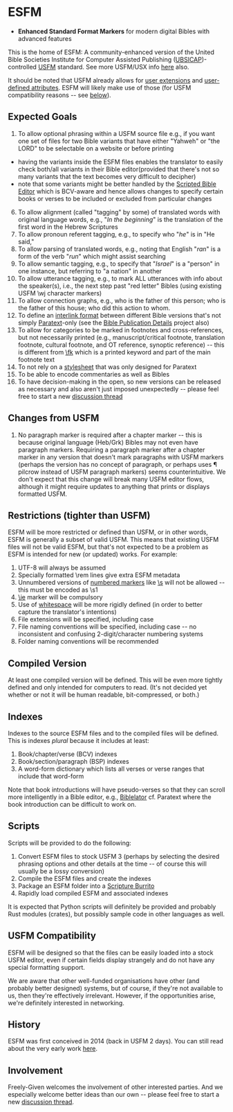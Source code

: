 # ESFM

- **Enhanced Standard Format Markers** for modern digital Bibles with advanced features

This is the home of ESFM: A community-enhanced version of the United Bible Societies Institute for Computer Assisted Publishing ([UBSICAP](https://github.com/ubsicap))-controlled [USFM](https://github.com/ubsicap/usfm) standard. See more USFM/USX info [here](https://docs.usfm.bible) also.

It should be noted that USFM already allows for [user extensions](https://ubsicap.github.io/usfm/about/syntax.html#z-namespace) and [user-defined attributes](https://ubsicap.github.io/usfm/attributes/index.html#user-defined-attributes). ESFM will likely make use of those (for USFM compatibility reasons -- see [below]()).

## Expected Goals

1. To allow optional phrasing within a USFM source file e.g., if you want one set of files for two Bible variants that have either "Yahweh" or "the LORD" to be selectable on a website or before printing
  - having the variants inside the ESFM files enables the translator to easily check both/all variants in their Bible editor(provided that there's not so many variants that the text becomes very difficult to decipher)
  - note that some variants might be better handled by the [Scripted Bible Editor](https://github.com/Freely-Given-org/ScriptedBibleEditor) which is BCV-aware and hence allows changes to specify certain books or verses to be included or excluded from particular changes
6. To allow alignment (called "tagging" by some) of translated words with original language words, e.g., "_In the beginning_" is the translation of the first word in the Hebrew Scriptures
2. To allow pronoun referent tagging, e.g., to specify who "_he_" is in "He said,"
1. To allow parsing of translated words, e.g., noting that English "_ran_" is a form of the verb "_run_" which might assist searching
3. To allow semantic tagging, e.g., to specify that "_Israel_" is a "person" in one instance, but referring to "a nation" in another
4. To allow utterance tagging, e.g., to mark ALL utterances with info about the speaker(s), i.e., the next step past "red letter" Bibles (using existing USFM \wj character markers)
5. To allow connection graphs, e.g., who is the father of this person; who is the father of this house; who did this action to whom.
7. To define an [interlink format](https://ubsicap.github.io/usfm/linking/index.html) between different Bible versions that's not simply [Paratext](https://paratext.org/)-only (see the [Bible Publication Details](https://github.com/Freely-Given-org/BiblePublicationsDetails) project also)
8. To allow for categories to be marked in footnotes and cross-references, but not necessarily printed (e.g., manuscript/critical footnote, translation footnote, cultural footnote, and OT reference, synoptic reference) -- this is different from [\fk](https://github.com/Freely-Given-org/BiblePublicationsDetails) which is a printed keyword and part of the main footnote text
9. To not rely on a [stylesheet](https://ubsicap.github.io/usfm/about/index.html#paratext-stylesheet) that was only designed for Paratext
10. To be able to encode commentaries as well as Bibles
11. To have decision-making in the open, so new versions can be released as necessary and also aren't just imposed unexpectedly -- please feel free to start a new [discussion thread](https://github.com/Freely-Given-org/ESFM/discussions)

## Changes from USFM

1. No paragraph marker is required after a chapter marker -- this is because original language (Heb/Grk) Bibles may not even have paragraph markers. Requiring a paragraph marker after a chapter marker in any version that doesn't mark paragraphs with USFM markers (perhaps the version has no concept of paragraph, or perhaps uses ¶ pilcrow instead of USFM paragraph markers) seems counterintuitive. We don't expect that this change will break many USFM editor flows, although it might require updates to anything that prints or displays formatted USFM.

## Restrictions (tighter than USFM)

ESFM will be more restricted or defined than USFM, or in other words, ESFM is generally a subset of valid USFM. This means that existing USFM files will not be valid ESFM, but that's not expected to be a problem as ESFM is intended for new (or updated) works. For example:

1. UTF-8 will always be assumed
2. Specially formatted \rem lines give extra ESFM metadata
2. Unnumbered versions of [numbered markers](https://ubsicap.github.io/usfm/about/syntax.html#numbered-markers) like [\s](https://ubsicap.github.io/usfm/titles_headings/index.html#s) will not be allowed -- this must be encoded as \s1
3. [\ie](https://ubsicap.github.io/usfm/introductions/index.html#ie) marker will be compulsory
4. Use of [whitespace](https://ubsicap.github.io/usfm/about/syntax.html#whitespace) will be more rigidly defined (in order to better capture the translator's intentions)
5. File extensions will be specified, including case
6. File naming conventions will be specified, including case -- no inconsistent and confusing 2-digit/character numbering systems
7. Folder naming conventions will be recommended

## Compiled Version

At least one compiled version will be defined. This will be even more tightly defined and only intended for computers to read. (It's not decided yet whether or not it will be human readable, bit-compressed, or both.)

## Indexes

Indexes to the source ESFM files and to the compiled files will be defined. This is indexes _plural_ because it includes at least:

1. Book/chapter/verse (BCV) indexes
2. Book/section/paragraph (BSP) indexes
3. A word-form dictionary which lists all verses or verse ranges that include that word-form

Note that book introductions will have pseudo-verses so that they can scroll more intelligently in a Bible editor, e.g., [Biblelator](https://Freely-Given.org/Software/Biblelator/) cf. Paratext where the book introduction can be difficult to work on.

## Scripts

Scripts will be provided to do the following:

1. Convert ESFM files to stock USFM 3 (perhaps by selecting the desired phrasing options and other details at the time -- of course this will usually be a lossy conversion)
2. Compile the ESFM files and create the indexes
3. Package an ESFM folder into a [Scripture Burrito](https://docs.burrito.bible)
4. Rapidly load compiled ESFM and associated indexes

It is expected that Python scripts will definitely be provided and probably Rust modules (crates), but possibly sample code in other languages as well.

## USFM Compatibility

ESFM will be designed so that the files can be easily loaded into a stock USFM editor, even if certain fields display strangely and do not have any special formatting support.

We are aware that other well-funded organisations have other (and probably better designed) systems,
but of course, if they're not available to us, then they're effectively irrelevant.
However, if the opportunities arise, we're definitely interested in networking.

## History

ESFM was first conceived in 2014 (back in USFM 2 days). You can still read about the very early work [here](https://Freely-Given.org/Software/BibleDropBox/ESFMBibles.html).

## Involvement

Freely-Given welcomes the involvement of other interested parties.
And we especially welcome better ideas than our own -- please feel free to start a new [discussion thread](https://github.com/Freely-Given-org/ESFM/discussions).
